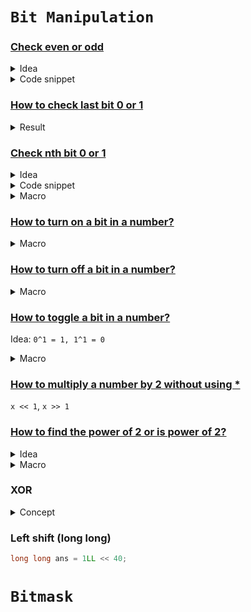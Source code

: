 # **```Bit Manipulation```**

### <ins>Check even or odd</ins>

<details>
<summary>Idea</summary>

All the odd number has '1' as last bit. If the last bit is 1 then it is odd otherwise 0.
</details>

<details>
<summary>Code snippet</summary>

```cpp
if(x & 1) cout << "Odd number\n";
else cout << "Even number\n";
```
</details>

### <ins>How to check last bit 0 or 1</ins>

<details>
<summary>Result</summary>

```cpp
bool lastBit = (x & 1);
if(lastBit) cout << "Last bit is 1\n";
else cout << "Last bit is 0\n";
```
</details>


### <ins>Check nth bit 0 or 1</ins>

<details>
<summary>Idea</summary>

কোন bit যেমন আছে তেমনটা রাখতে চাইলে (bit & 1) অথবা (bit | 0) করতে হবে । 
</details>

<details>
<summary>Code snippet</summary>

```cpp
bool nthBit = (number >> n) & 1;
cout << nthBit << endl;
```
</details>

<details>
<summary>Macro</summary>

```cpp
#define kth_bit(x, k) (x >> k) & 1
```
</details>


### <ins>How to turn on a bit in a number?</ins>

<details>
<summary>Macro</summary>

```cpp
#define on_kth_bit(x, k) (x | (1 << k))
```
</details>

### <ins>How to turn off a bit in a number?</ins>

<details>
<summary>Macro</summary>

```cpp
#define off_kth_bit(x, k) (x & (~(1 << k)))
```
</details>

### <ins>How to toggle a bit in a number?</ins>
Idea: ```0^1 = 1, 1^1 = 0```

<details>
<summary>Macro</summary>

```cpp
#define toggle_kth_bit(x, k) (x ^ (1 << k))
```
</details>


### <ins>How to multiply a number by 2 without using * </ins>
```x << 1```, ```x >> 1```

### <ins>How to find the power of 2 or is power of 2?</ins>

<details>
<summary>Idea</summary>

A number that is poewr of 2, contains single bit '1'.
</details>

<details>
<summary>Macro</summary>

```cpp
#define is_power_of_two(x) 
```
</details>

### XOR
<details>
<summary>Concept</summary>

**XOR of similar bit is 0**  
```
0 ^ 0 = 0  
1 ^ 1 = 0  
0 ^ 1 = 1  
1 ^ 0 = 1
```

Formula 1: ```x << k = x * (2^k)```  
Formula 2: ```x >> k = x / (2^k)```
</details>


### Left shift (long long)
```cpp
long long ans = 1LL << 40;
```

# **```Bitmask```**
